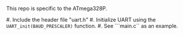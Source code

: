 This repo is specific to the ATmega328P.

#. Include the header file "uart.h"
#. Initialize UART using the ```UART_init(BAUD_PRESCALER)``` function. 
#. See ```main.c`` as an example. 